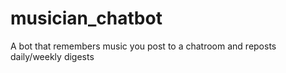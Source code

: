 # musician_chatbot
A bot that remembers music you post to a chatroom and reposts daily/weekly digests
